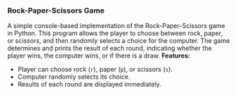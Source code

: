 ### Rock-Paper-Scissors Game
A simple console-based implementation of the Rock-Paper-Scissors game in Python. This program allows the player to choose between rock, paper, or scissors, and then randomly selects a choice for the computer. The game determines and prints the result of each round, indicating whether the player wins, the computer wins, or if there is a draw.
**Features:**
- Player can choose rock (`r`), paper (`p`), or scissors (`s`).
- Computer randomly selects its choice.
- Results of each round are displayed immediately.

